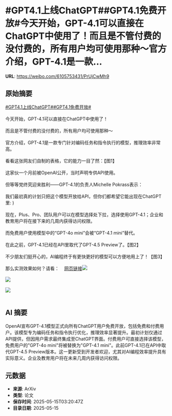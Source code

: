 # #GPT4.1上线ChatGPT##GPT4.1免费开放#今天开始，GPT-4.1可以直接在ChatGPT中使用了！而且是不管付费的没付费的，所有用户均可使用那种～官方介绍，GPT-4.1是一款...

**URL**: https://weibo.com/6105753431/PrUjCwMh9

## 原始摘要

<a href="https://m.weibo.cn/search?containerid=231522type%3D1%26t%3D10%26q%3D%23GPT4.1%E4%B8%8A%E7%BA%BFChatGPT%23&amp;extparam=%23GPT4.1%E4%B8%8A%E7%BA%BFChatGPT%23" data-hide=""><span class="surl-text">#GPT4.1上线ChatGPT#</span></a><a href="https://m.weibo.cn/search?containerid=231522type%3D1%26t%3D10%26q%3D%23GPT4.1%E5%85%8D%E8%B4%B9%E5%BC%80%E6%94%BE%23&amp;extparam=%23GPT4.1%E5%85%8D%E8%B4%B9%E5%BC%80%E6%94%BE%23" data-hide=""><span class="surl-text">#GPT4.1免费开放#</span></a><br><br>今天开始，GPT-4.1可以直接在ChatGPT中使用了！<br><br>而且是不管付费的没付费的，所有用户均可使用那种～<br><br>官方介绍，GPT-4.1是一款专门针对编码任务和指令执行的模型，推理效率非常高。<br><br>看看这张网友们自制的表格，它的能力一目了然：【图1】<br><br>这家伙一个月前被OpenAI公开，当时声明专供API使用。<br><br>但等等党终究迎来胜利——GPT-4.1的负责人Michelle Pokrass表示：<br><br>我们最初真的计划只把这个模型开放给API，但你们都希望它能出现在ChatGPT里: )<br><br>现在，Plus、Pro、团队用户可以在模型选择处下拉，选择使用GPT-4.1；企业和教育用户将在接下来的几周内获得访问权限。<br><br>而免费用户使用模型中的“GPT-4o mini”会被“GPT-4.1 mini”替代。<br><br>在此之前，GPT-4.1已经在API里取代了GPT-4.5 Preview了。【图2】<br><br>不少朋友们挺开心的，AI编程终于有更快更好的模型可以方便地用上了！【图3】<br><br>那么实测效果如何？请看：<a href="https://weibo.cn/sinaurl?u=https%3A%2F%2Fmp.weixin.qq.com%2Fs%2FuPJ_LsSrIfWSj_eUN52tzQ" data-hide=""><span class="url-icon"><img style="width: 1rem;height: 1rem" src="https://h5.sinaimg.cn/upload/2015/09/25/3/timeline_card_small_web_default.png" referrerpolicy="no-referrer"></span><span class="surl-text">网页链接</span></a><img style="" src="https://tvax2.sinaimg.cn/large/006Fd7o3gy1i1fyz0xhqwj30uw0w2jz2.jpg" referrerpolicy="no-referrer"><br><br><img style="" src="https://tvax4.sinaimg.cn/large/006Fd7o3gy1i1fyz1zmozj30oe0w4ad4.jpg" referrerpolicy="no-referrer"><br><br><img style="" src="https://tvax4.sinaimg.cn/large/006Fd7o3gy1i1fyz3bo5oj30ws0by7aw.jpg" referrerpolicy="no-referrer"><br><br>

## AI 摘要

OpenAI宣布GPT-4.1模型正式向所有ChatGPT用户免费开放，包括免费和付费用户。该模型专为编码任务和指令执行优化，推理效率显著提升。最初计划仅通过API提供，但因用户需求最终集成至ChatGPT界面。付费用户可直接选择该模型，免费用户的"GPT-4o mini"将被替换为"GPT-4.1 mini"。此前GPT-4.1已在API中取代GPT-4.5 Preview版本。这一更新受到开发者欢迎，尤其对AI编程效率提升具有实际意义。企业及教育用户将在未来几周内获得访问权限。

## 元数据

- **来源**: ArXiv
- **类型**: 论文
- **保存时间**: 2025-05-15T03:20:47Z
- **目录日期**: 2025-05-15
